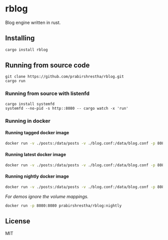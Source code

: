 # rblog

Blog engine written in rust.

## Installing

```bash
cargo install rblog
```

## Running from source code

```
git clone https://github.com/prabirshrestha/rblog.git
cargo run
```

### Running from source with listenfd

```
cargo install systemfd
systemfd --no-pid -s http::8080 -- cargo watch -x 'run'
```

### Running in docker

#### Running tagged docker image

```bash
docker run -v ./posts:/data/posts -v ./blog.conf:/data/blog.conf -p 8080:8080 prabirshrestha/rblog:v0.264.0
```

#### Running latest docker image

```bash
docker run -v ./posts:/data/posts -v ./blog.conf:/data/blog.conf -p 8080:8080 prabirshrestha/rblog:latest
```
#### Running nightly docker image

```bash
docker run -v ./posts:/data/posts -v ./blog.conf:/data/blog.conf -p 8080:8080 prabirshrestha/rblog:nightly
```

*For demos ignore the volume mappings.*

```bash
docker run -p 8080:8080 prabirshrestha/rblog:nightly
```

## License

MIT
